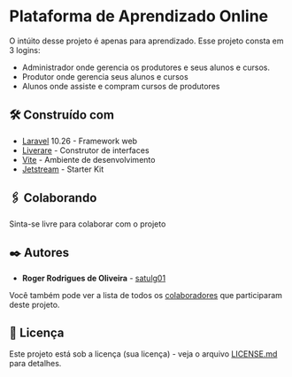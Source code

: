 # Plataforma de Aprendizado Online

O intúito desse projeto é apenas para aprendizado. 
Esse projeto consta em 3 logins: 
  - Administrador onde gerencia os produtores e seus alunos e cursos.
  - Produtor onde gerencia seus alunos e cursos
  - Alunos onde assiste e compram cursos de produtores

## 🛠️ Construído com

* [Laravel](https://laravel.com/) 10.26 - Framework web
* [Liverare](https://laravel-livewire.com/) - Construtor de interfaces
* [Vite](https://vitejs.dev/) - Ambiente de desenvolvimento
* [Jetstream](https://jetstream.laravel.com/introduction.html) - Starter Kit

## 🖇️ Colaborando

Sinta-se livre para colaborar com o projeto

## ✒️ Autores

* **Roger Rodrigues de Oliveira** - [satulg01](https://github.com/satulg01)

Você também pode ver a lista de todos os [colaboradores](https://github.com/usuario/projeto/colaboradores) que participaram deste projeto.

## 📄 Licença

Este projeto está sob a licença (sua licença) - veja o arquivo [LICENSE.md](https://github.com/usuario/projeto/licenca) para detalhes.
